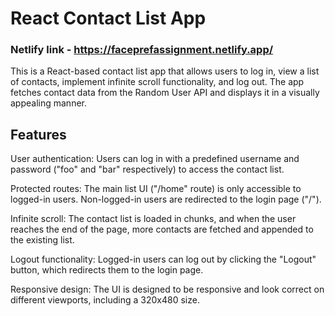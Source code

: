 # React Contact List App
### Netlify link - https://faceprefassignment.netlify.app/
This is a React-based contact list app that allows users to log in, view a list of contacts, implement infinite scroll functionality, and log out. The app fetches contact data from the Random User API and displays it in a visually appealing manner.

## Features

User authentication: Users can log in with a predefined username and password ("foo" and "bar" respectively) to access the contact list.

Protected routes: The main list UI ("/home" route) is only accessible to logged-in users. Non-logged-in users are redirected to the login page ("/").

Infinite scroll: The contact list is loaded in chunks, and when the user reaches the end of the page, more contacts are fetched and appended to the existing list.

Logout functionality: Logged-in users can log out by clicking the "Logout" button, which redirects them to the login page.

Responsive design: The UI is designed to be responsive and look correct on different viewports, including a 320x480 size.



